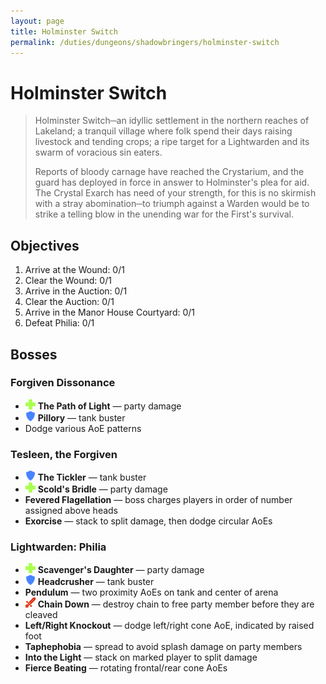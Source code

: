 ```yaml
---
layout: page
title: Holminster Switch
permalink: /duties/dungeons/shadowbringers/holminster-switch
---
```


# Holminster Switch

> Holminster Switch─an idyllic settlement in the northern reaches of Lakeland; a tranquil village where folk spend their days raising livestock and tending crops; a ripe target for a Lightwarden and its swarm of voracious sin eaters.
>
> Reports of bloody carnage have reached the Crystarium, and the guard has deployed in force in answer to Holminster's plea for aid. The Crystal Exarch has need of your strength, for this is no skirmish with a stray abomination─to triumph against a Warden would be to strike a telling blow in the unending war for the First's survival.

## Objectives

1. Arrive at the Wound: 0/1
2. Clear the Wound: 0/1
3. Arrive in the Auction: 0/1
4. Clear the Auction: 0/1
5. Arrive in the Manor House Courtyard: 0/1
6. Defeat Philia: 0/1

## Bosses

### Forgiven Dissonance

- ![](/assets/icons/role-healer.png) **The Path of Light** — party damage
- ![](/assets/icons/role-tank.png) **Pillory** — tank buster
- Dodge various AoE patterns

### Tesleen, the Forgiven

- ![](/assets/icons/role-tank.png) **The Tickler** — tank buster
- ![](/assets/icons/role-healer.png) **Scold's Bridle** — party damage
- **Fevered Flagellation** — boss charges players in order of number assigned above heads
- **Exorcise** — stack to split damage, then dodge circular AoEs

### Lightwarden: Philia

- ![](/assets/icons/role-healer.png) **Scavenger's Daughter** — party damage
- ![](/assets/icons/role-tank.png) **Headcrusher** — tank buster
- **Pendulum** — two proximity AoEs on tank and center of arena
- ![](/assets/icons/role-dps.png) **Chain Down** — destroy chain to free party member before they are cleaved
- **Left/Right Knockout** — dodge left/right cone AoE, indicated by raised foot
- **Taphephobia** — spread to avoid splash damage on party members
- **Into the Light** — stack on marked player to split damage
- **Fierce Beating** — rotating frontal/rear cone AoEs

